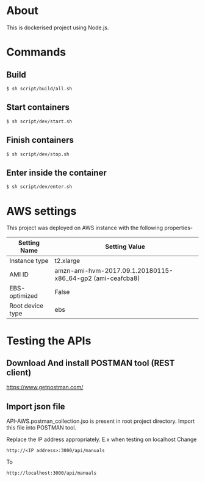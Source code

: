 # About

This is dockerised project using Node.js.


# Commands

## Build

```
$ sh script/build/all.sh
```

## Start containers

```
$ sh script/dev/start.sh
```

## Finish containers

```
$ sh script/dev/stop.sh
```

## Enter inside the container

```
$ sh script/dev/enter.sh
```

# AWS settings
This project was deployed on AWS instance with the following properties- 


| Setting Name      | Setting Value                                                       |
|-------------------|-------------------------------------------------------------|
| Instance type     | t2.xlarge                                                   |
| AMI ID            | amzn-ami-hvm-2017.09.1.20180115-x86_64-gp2 (ami-ceafcba8)   |                           |
| EBS-optimized     | False                                                       |
| Root device type  | ebs                                                         |


# Testing the APIs

## Download And install POSTMAN tool (REST client)
https://www.getpostman.com/

## Import json file
API-AWS.postman_collection.jso is present in root project directory.
Import this file into POSTMAN tool.

Replace the IP address appropriately.
E.x when testing on localhost
Change
```
http://<IP address>:3000/api/manuals
```
To
```
http://localhost:3000/api/manuals
```
